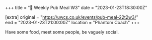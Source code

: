 +++
title = "🍔 Weekly Pub Meal W3"
date = "2023-01-23T18:30:00Z"

[extra]
original = "https://uwcs.co.uk/events/pub-meal-22t2w3/"    
end = "2023-01-23T21:00:00Z"
location = "Phantom Coach"
+++

Have some food, meet some people, be vaguely social.
